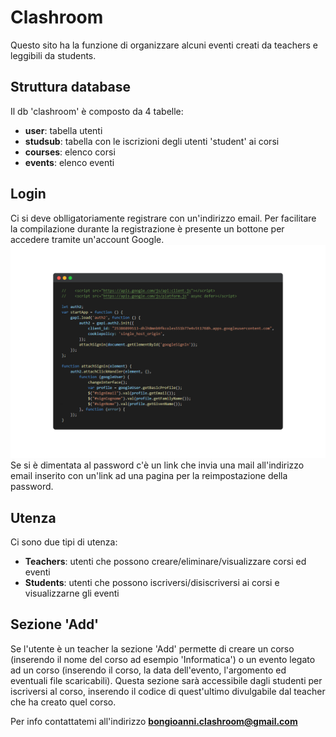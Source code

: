 # Clashroom
Questo sito ha la funzione di organizzare alcuni eventi creati da teachers e leggibili da students.

## Struttura database
Il db 'clashroom' è composto da 4 tabelle:
- **user**: tabella utenti
- **studsub**: tabella con le iscrizioni degli utenti 'student' ai corsi
- **courses**: elenco corsi
- **events**: elenco eventi

## Login
Ci si deve oblligatoriamente registrare con un'indirizzo email. Per facilitare la compilazione durante la registrazione è presente un bottone per accedere tramite un'account Google.
![alt text](https://github.com/abongioanni/clashroom/blob/master/screen1.png "Sign up via Google")
Se si è dimentata al password c'è un link che invia una mail all'indirizzo email inserito con un'link ad una pagina per la reimpostazione della password.

## Utenza
Ci sono due tipi di utenza:
- **Teachers**: utenti che possono creare/eliminare/visualizzare corsi ed eventi
- **Students**: utenti che possono iscriversi/disiscriversi ai corsi e visualizzarne gli eventi

## Sezione 'Add'
Se l'utente è un teacher la sezione 'Add' permette di creare un corso (inserendo il nome del corso ad esempio 'Informatica') o un evento legato ad un corso (inserendo il corso, la data dell'evento, l'argomento ed eventuali file scaricabili).
Questa sezione sarà accessibile dagli studenti per iscriversi al corso, inserendo il codice di quest'ultimo divulgabile dal teacher che ha creato quel corso.

Per info contattatemi all'indirizzo **bongioanni.clashroom@gmail.com**
